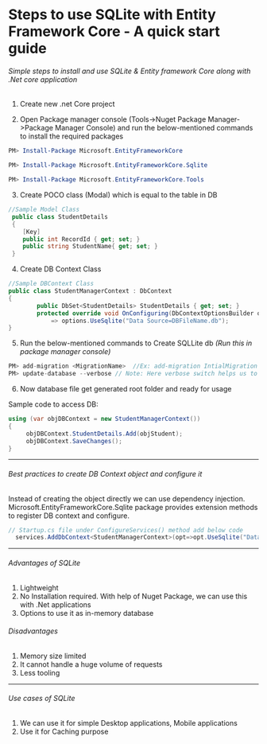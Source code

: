 # Steps to use SQLite with Entity Framework Core - A quick start guide
###### Simple steps to install and use SQLite & Entity framework Core along with .Net core application

>

1. Create new .net Core project

2. Open Package manager console (Tools->Nuget Package Manager->Package Manager Console) and  run the below-mentioned commands to install the required packages

```powershell
PM> Install-Package Microsoft.EntityFrameworkCore

PM> Install-Package Microsoft.EntityFrameworkCore.Sqlite

PM> Install-Package Microsoft.EntityFrameworkCore.Tools
```

3. Create POCO class (Modal) which is equal to the table in DB

```csharp
//Sample Model Class
 public class StudentDetails
 {
    [Key]
    public int RecordId { get; set; }
    public string StudentName{ get; set; }
 }
```

4. Create DB Context Class

```csharp
//Sample DBContext Class
public class StudentManagerContext : DbContext
{
        public DbSet<StudentDetails> StudentDetails { get; set; }
        protected override void OnConfiguring(DbContextOptionsBuilder options)
            => options.UseSqlite("Data Source=DBFileName.db");
}
```



5. Run the below-mentioned commands to Create SQLLite db *(Run this in package manager console)*

```csharp
PM> add-migration <MigrationName>  //Ex: add-migration IntialMigration
PM> update-database --verbose // Note: Here verbose switch helps us to se generated sql
```

6. Now database file get generated root folder and ready for usage


Sample code to access DB:

```csharp
using (var objDBContext = new StudentManagerContext())
{
     objDBContext.StudentDetails.Add(objStudent);
     objDBContext.SaveChanges();
}
```

---


###### Best practices to create DB Context object and configure it
Instead of creating the object directly we can use dependency injection.
Microsoft.EntityFrameworkCore.Sqlite package provides extension methods to register DB context and configure.
```csharp
// Startup.cs file under ConfigureServices() method add below code
  services.AddDbContext<StudentManagerContext>(opt=>opt.UseSqlite("Data Source=DBFileName.db"));

```


---

###### Advantages of SQLite
1. Lightweight
2. No Installation required. With help of Nuget Package, we can use this with .Net applications
3. Options to use it as in-memory database

###### Disadvantages
1. Memory size limited
2. It cannot handle a huge volume of requests
3. Less tooling

---
###### Use cases of SQLite
1. We can use it for simple Desktop applications, Mobile applications
2. Use it for Caching purpose



[//]: # (Tags: SQLite with Entity Framework Core, SQLite with .Net Core, EF Core Migration)
[//]: # (Type: Asp.net Core - EntityFrameworkCore)
[//]: # (Rating: 1)
[//]: # (Languages:C#,powershell)
[//]: # (ReadyState:Publish)

